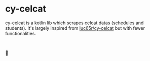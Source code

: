 # cy-celcat

cy-celcat is a kotlin lib which scrapes celcat datas (schedules and students).
It's largely inspired from [luc65r/cy-celcat](https://github.com/luc65r/cy-celcat) but with fewer functionalities.

&nbsp;
&nbsp;

🧃